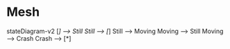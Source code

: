 # Mesh
 
stateDiagram-v2
[*] --> Still
Still --> [*]
Still --> Moving
Moving --> Still
Moving --> Crash
Crash --> [*]